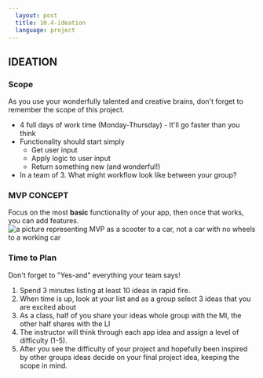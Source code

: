 ```yaml
---
  layout: post
  title: 10.4-ideation
  language: project
---
```

## IDEATION

### Scope
As you use your wonderfully talented and creative brains, don't forget to remember the scope of this project.
* 4 full days of work time (Monday-Thursday) - It'll go faster than you think
* Functionality should start simply
  * Get user input
  * Apply logic to user input
  * Return something new (and wonderful!)
* In a team of 3. What might workflow look like between your group?  

### MVP CONCEPT
Focus on the most **basic** functionality of your app, then once that works, you can add features.
![a picture representing MVP as a scooter to a car, not a car with no wheels to a working car](http://blog.deming.org/wp-content/uploads/2014/11/minimal-viable-product-henrik-kniberg.png)





### Time to Plan
Don't forget to "Yes-and" everything your team says!

1. Spend 3 minutes listing at least 10 ideas in rapid fire.
2. When time is up, look at your list and as a group select 3 ideas that you are excited about
3. As a class, half of you share your ideas whole group with the MI, the other half shares with the LI
4. The instructor will think through each app idea and assign a level of difficulty (1-5).
5. After  you see the difficulty of your project and hopefully been inspired by other groups ideas decide on your final project idea, keeping the scope in mind.
